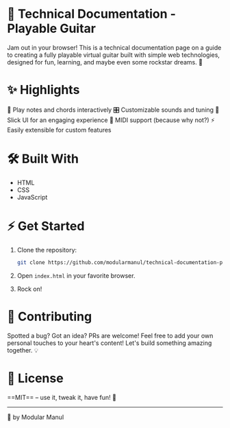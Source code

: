 # 🎸 Technical Documentation - Playable Guitar

Jam out in your browser! This is a technical documentation page on a guide to creating a fully playable virtual guitar built with simple web technologies, designed for fun, learning, and maybe even some rockstar dreams. 🚀

# ✨ Highlights

🎵 Play notes and chords interactively
🎛️ Customizable sounds and tuning
🎨 Slick UI for an engaging experience
🎹 MIDI support (because why not?)
⚡ Easily extensible for custom features

# 🛠️ Built With

- HTML
- CSS
- JavaScript

# ⚡ Get Started

1. Clone the repository:
   ```bash
   git clone https://github.com/modularmanul/technical-documentation-playable-guitar.git
   ```
2. Open `index.html` in your favorite browser.

3. Rock on!

# 🤝 Contributing

Spotted a bug? Got an idea? PRs are welcome! Feel free to add your own personal touches to your heart's content! Let's build something amazing together. 💡

# 📜 License

==MIT== – use it, tweak it, have fun! 💙

---

🖤 by Modular Manul
